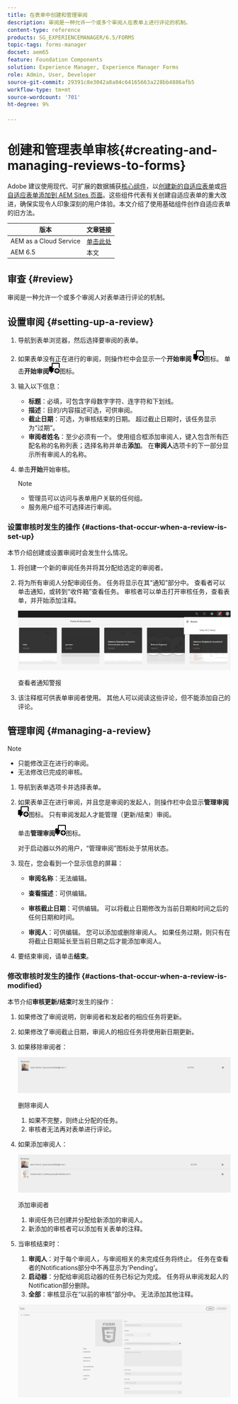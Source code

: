 ```yaml
---
title: 在表单中创建和管理审阅
description: 审阅是一种允许一个或多个审阅人在表单上进行评论的机制。
content-type: reference
products: SG_EXPERIENCEMANAGER/6.5/FORMS
topic-tags: forms-manager
docset: aem65
feature: Foundation Components
solution: Experience Manager, Experience Manager Forms
role: Admin, User, Developer
source-git-commit: 29391c8e3042a8a04c64165663a228bb4886afb5
workflow-type: tm+mt
source-wordcount: '701'
ht-degree: 9%

---
```


# 创建和管理表单审核{#creating-and-managing-reviews-to-forms}

<span class="preview">Adobe 建议使用现代、可扩展的数据捕获[核心组件](https://experienceleague.adobe.com/docs/experience-manager-core-components/using/adaptive-forms/introduction.html)，以[创建新的自适应表单](/help/forms/using/create-an-adaptive-form-core-components.md)或[将自适应表单添加到 AEM Sites 页面](/help/forms/using/create-or-add-an-adaptive-form-to-aem-sites-page.md)。这些组件代表有关创建自适应表单的重大改进，确保实现令人印象深刻的用户体验。本文介绍了使用基础组件创作自适应表单的旧方法。</span>

| 版本 | 文章链接 |
| -------- | ---------------------------- |
| AEM as a Cloud Service | [单击此处](https://experienceleague.adobe.com/docs/experience-manager-cloud-service/content/forms/adaptive-forms-authoring/authoring-adaptive-forms-foundation-components/create-reviews-forms.html) |
| AEM 6.5 | 本文 |

## 审查 {#review}

审阅是一种允许一个或多个审阅人对表单进行评论的机制。

## 设置审阅 {#setting-up-a-review}

1. 导航到表单浏览器，然后选择要审阅的表单。
1. 如果表单没有正在进行的审阅，则操作栏中会显示一个&#x200B;**开始审阅** ![aem6forms_review_chat_comment](assets/aem6forms_review_chat_comment.png)图标。 单击&#x200B;**开始审阅**![aem6forms_review_chat_comment](assets/aem6forms_review_chat_comment.png)图标。
1. 输入以下信息：

   * **标题**：必填，可包含字母数字字符、连字符和下划线。
   * **描述**：目的/内容描述可选，可供审阅。
   * **截止日期**：可选，为审核结束的日期。 超过截止日期时，该任务显示为“过期”。
   * **审阅者姓名**：至少必须有一个。 使用组合框添加审阅人，键入包含所有匹配名称的名称列表；选择名称并单击&#x200B;**添加**。 在&#x200B;**审阅人**&#x200B;选项卡的下一部分显示所有审阅人的名称。

1. 单击&#x200B;**开始**&#x200B;开始审核。

   >[!NOTE]
   >
   >* 管理员可以访问与表单用户关联的任何组。
   >* 服务用户组不可选择进行审阅。

### 设置审核时发生的操作 {#actions-that-occur-when-a-review-is-set-up}

本节介绍创建或设置审阅时会发生什么情况。

1. 将创建一个新的审阅任务并将其分配给选定的审阅者。
1. 将为所有审阅人分配审阅任务。 任务将显示在其“通知”部分中。 查看者可以单击通知，或转到“收件箱”查看任务。 审核者可以单击打开审核任务，查看表单，并开始添加注释。

   ![审阅者通知通知](assets/review-notification-img.png)

   查看者通知警报

1. 该注释框可供表单审阅者使用。 其他人可以阅读这些评论，但不能添加自己的评论。

## 管理审阅 {#managing-a-review}

>[!NOTE]
>
>* 只能修改正在进行的审阅。
>* 无法修改已完成的审核。

1. 导航到表单选项卡并选择表单。

1. 如果表单正在进行审阅，并且您是审阅的发起人，则操作栏中会显示&#x200B;**管理审阅** ![aem6forms_review_chat_comment](assets/aem6forms_review_chat_comment.png)图标。 只有审阅发起人才能管理（更新/结束）审阅。

   单击&#x200B;**管理审阅**![aem6forms_review_chat_comment](assets/aem6forms_review_chat_comment.png)图标。

   对于启动器以外的用户，“管理审阅”图标处于禁用状态。

1. 现在，您会看到一个显示信息的屏幕：

   * **审阅名称**：无法编辑。

   * **查看描述**：可供编辑。

   * **审核截止日期**：可供编辑。 可以将截止日期修改为当前日期和时间之后的任何日期和时间。

   * **审阅人**：可供编辑。 您可以添加或删除审阅人。 如果任务过期，则只有在将截止日期延长至当前日期之后才能添加审阅人。

1. 要结束审阅，请单击&#x200B;**结束**。

### 修改审核时发生的操作 {#actions-that-occur-when-a-review-is-modified}

本节介绍&#x200B;**审核更新/结束**&#x200B;时发生的操作：

1. 如果修改了审阅说明，则审阅者和发起者的相应任务将更新。
1. 如果修改了审阅截止日期，审阅人的相应任务将使用新日期更新。

1. 如果移除审阅者：

   ![正在删除审核者](assets/removeduser.png)

   删除审阅人

   1. 如果不完整，则终止分配的任务。
   1. 审核者无法再对表单进行评论。

1. 如果添加审阅人：

   ![添加审阅者](assets/addedreviewer.png)

   添加审阅者

   1. 审阅任务已创建并分配给新添加的审阅人。
   1. 新添加的审核者可以添加有关表单的注释。

1. 当审核结束时：

   1. **审阅人**：对于每个审阅人，与审阅相关的未完成任务将终止。 任务在查看者的Notifications部分中不再显示为&#39;Pending&#39;。
   1. **启动器**：分配给审阅启动器的任务已标记为完成。 任务将从审阅发起人的Notification部分删除。
   1. **全部**：审核显示在“以前的审核”部分中。 无法添加其他注释。

   ![审核完成](assets/review-complete-imgg.png)
